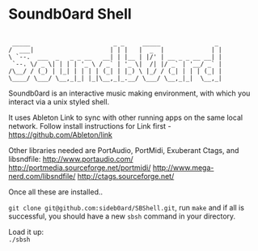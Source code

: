 # Soundb0ard Shell

```

 _____                       _ _     _____               _
/  ___|                     | | |   |  _  |             | |
\ `--.  ___  _   _ _ __   __| | |__ | |/' | __ _ _ __ __| |
 `--. \/ _ \| | | | '_ \ / _` | '_ \|  /| |/ _` | '__/ _` |
/\__/ / (_) | |_| | | | | (_| | |_) \ |_/ / (_| | | | (_| |
\____/ \___/ \__,_|_| |_|\__,_|_.__/ \___/ \__,_|_|  \__,_|

```


Soundb0ard is an interactive music making environment, with which you interact via a unix styled shell.

It uses Ableton Link to sync with other running apps on the same local network. Follow install instructions for Link first - https://github.com/Ableton/link

Other libraries needed are PortAudio, PortMidi, Exuberant Ctags, and libsndfile:
http://www.portaudio.com/
http://portmedia.sourceforge.net/portmidi/
http://www.mega-nerd.com/libsndfile/
http://ctags.sourceforge.net/

Once all these are installed..

`git clone git@github.com:sideb0ard/SBShell.git`,
run `make`
and if all is successful, you should have a new `sbsh` command in your directory.

Load it up:  
`./sbsh`

